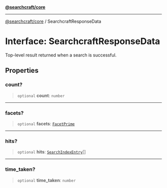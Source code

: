 [**@searchcraft/core**](/reference/sdk/core/README.md)

***

[@searchcraft/core](/reference/sdk/core/globals.md) / SearchcraftResponseData

# Interface: SearchcraftResponseData

Top-level result returned when a search is successful.

## Properties

### count?

> `optional` **count**: `number`

***

### facets?

> `optional` **facets**: [`FacetPrime`](/reference/sdk/core/type-aliases/FacetPrime.md)

***

### hits?

> `optional` **hits**: [`SearchIndexEntry`](/reference/sdk/core/interfaces/SearchIndexEntry.md)[]

***

### time\_taken?

> `optional` **time\_taken**: `number`
